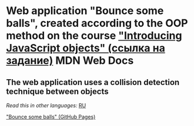# Web application "Bounce some balls", created according to the OOP method on the course ["Introducing JavaScript objects" (ссылка на задание)](https://developer.mozilla.org/en-US/docs/Learn/JavaScript/Objects/Object_building_practice) MDN Web Docs 

## The web application uses a collision detection technique between objects 

*Read this in other languages:* [RU](https://github.com/MelnikovAleksei/oop-study-tasks/blob/master/README.md) 

["Bounce some balls" (GitHub Pages)](https://melnikovaleksei.github.io/oop-study-tasks/bouncing-balls/)
